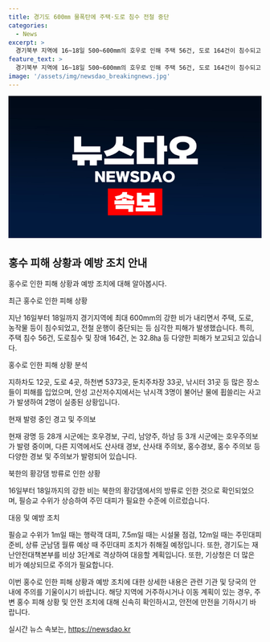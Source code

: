 ```yaml
---
title: 경기도 600㎜ 물폭탄에 주택·도로 침수 전철 중단
categories:
  - News
excerpt: >
  경기북부 지역에 16~18일 500~600mm의 호우로 인해 주택 56건, 도로 164건이 침수되고, 농작물 피해가 발생했다. 8개 시군 논 32.8㏊가 침수되며, 대피소에 565명이 대피하고, 낚시객 2명이 실종됐다. 재난안전대책본부는 비상 3단계로 대응하며, 기상청은 추가 강수량을 예보했다.      	
feature_text: >
  경기북부 지역에 16~18일 500~600mm의 호우로 인해 주택 56건, 도로 164건이 침수되고, 농작물 피해가 발생했다. 8개 시군 논 32.8㏊가 침수되며, 대피소에 565명이 대피하고, 낚시객 2명이 실종됐다. 재난안전대책본부는 비상 3단계로 대응하며, 기상청은 추가 강수량을 예보했다.      	
image: '/assets/img/newsdao_breakingnews.jpg'
---
```


<p><img src="/assets/img/newsdao_breakingnews.jpg" alt="implanttips 속보" /></p>

<h2 data-ke-size="size26">홍수 피해 상황과 예방 조치 안내</h2>

<p>홍수로 인한 피해 상황과 예방 조치에 대해 알아봅시다.</p>

<p data-ke-size="size16">최근 홍수로 인한 피해 상황</p>

<p>지난 16일부터 18일까지 경기지역에 최대 600mm의 강한 비가 내리면서 주택, 도로, 농작물 등이 침수되었고, 전철 운행이 중단되는 등 심각한 피해가 발생했습니다. 특히, 주택 침수 56건, 도로침수 및 장애 164건, 논 32.8㏊ 등 다양한 피해가 보고되고 있습니다.</p>

<p data-ke-size="size16">홍수로 인한 피해 상황 분석</p>

<p>지하차도 12곳, 도로 4곳, 하천변 5373곳, 둔치주차장 33곳, 낚시터 31곳 등 많은 장소들이 피해를 입었으며, 안성 고산저수지에서는 낚시객 3명이 불어난 물에 휩쓸리는 사고가 발생하여 2명이 실종된 상황입니다.</p>

<p data-ke-size="size16">현재 발령 중인 경고 및 주의보</p>

<p>현재 광명 등 28개 시군에는 호우경보, 구리, 남양주, 하남 등 3개 시군에는 호우주의보가 발령 중이며, 다른 지역에서도 산사태 경보, 산사태 주의보, 홍수경보, 홍수 주의보 등 다양한 경보 및 주의보가 발령되어 있습니다.</p>

<p data-ke-size="size16">북한의 황강댐 방류로 인한 상황</p>

<p>16일부터 18일까지의 강한 비는 북한의 황강댐에서의 방류로 인한 것으로 확인되었으며, 필승교 수위가 상승하여 주민 대피가 필요한 수준에 이르렀습니다.</p>

<p data-ke-size="size16">대응 및 예방 조치</p>

<p>필승교 수위가 1m일 때는 행락객 대피, 7.5m일 때는 시설물 점검, 12m일 때는 주민대피 준비, 상류 군남댐 월류 예상 때 주민대피 조치가 취해질 예정입니다. 또한, 경기도는 재난안전대책본부를 비상 3단계로 격상하여 대응할 계획입니다. 또한, 기상청은 더 많은 비가 예상되므로 주의가 필요합니다.</p>

<p>이번 홍수로 인한 피해 상황과 예방 조치에 대한 상세한 내용은 관련 기관 및 당국의 안내에 주의를 기울이시기 바랍니다. 해당 지역에 거주하시거나 이동 계획이 있는 경우, 주변 홍수 피해 상황 및 안전 조치에 대해 신속히 확인하시고, 안전에 만전을 기하시기 바랍니다.</p>
실시간 뉴스 속보는, <a href="https://newsdao.kr" rel="dofollow">https://newsdao.kr</a>


